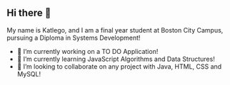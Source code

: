 ## Hi there 👋

My name is Katlego, and I am a final year student at Boston City Campus, pursuing a Diploma in Systems Development!

- 🔭 I’m currently working on a TO DO Application!
- 🌱 I’m currently learning JavaScript Algorithms and Data Structures!
- 👯 I’m looking to collaborate on any project with Java, HTML, CSS and MySQL!



